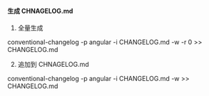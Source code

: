 #### 生成 CHNAGELOG.md

1. 全量生成

conventional-changelog -p angular -i CHANGELOG.md -w -r 0 >> CHANGELOG.md

2. 追加到 CHNAGELOG.md

conventional-changelog -p angular -i CHANGELOG.md -w >> CHANGELOG.md
